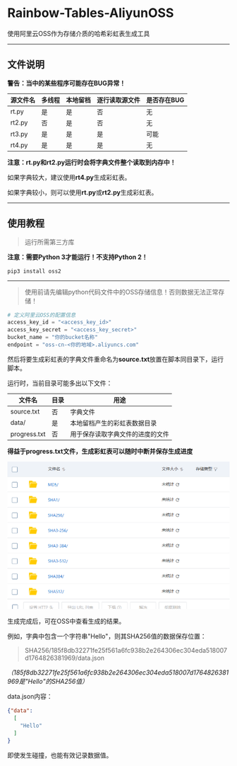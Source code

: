 # Rainbow-Tables-AliyunOSS
使用阿里云OSS作为存储介质的哈希彩虹表生成工具

---

## 文件说明

**警告：当中的某些程序可能存在BUG异常！**

| 源文件名   | 多线程 | 本地留档 | 逐行读取源文件 | 是否存在BUG |
|--------|-----|------|---------|----|
| rt.py  | 是   | 是    | 否       | 无  |
| rt2.py | 否   | 是    | 否       | 无  |
| rt3.py | 是   | 是    | 是       | 可能 |
| rt4.py | 是   | 是    | 是       | 无  | 

**注意：rt.py和rt2.py运行时会将字典文件整个读取到内存中！**

如果字典较大，建议使用**rt4.py**生成彩虹表。

如果字典较小，则可以使用**rt.py**或**rt2.py**生成彩虹表。

---

## 使用教程

> 运行所需第三方库

**注意：需要Python 3才能运行！不支持Python 2！**

```shell
pip3 install oss2
```

---

> 使用前请先编辑python代码文件中的OSS存储信息！否则数据无法正常存储！

```python
# 定义阿里云OSS的配置信息
access_key_id = "<access_key_id>"
access_key_secret = "<access_key_secret>"
bucket_name = "你的bucket名称"
endpoint = "oss-cn-<你的地域>.aliyuncs.com"
```

然后将要生成彩虹表的字典文件重命名为**source.txt**放置在脚本同目录下，运行脚本。

运行时，当前目录可能多出以下文件：

| 文件名        | 目录 | 用途               |
|------------|----|------------------|
| source.txt | 否  | 字典文件             |
| data/      | 是  | 本地留档产生的彩虹表数据目录   |
| progress.txt | 否  | 用于保存读取字典文件的进度的文件 |

**得益于progress.txt文件，生成彩虹表可以随时中断并保存生成进度**

![OSS](docs\images\objects.png)

生成完成后，可在OSS中查看生成的结果。

例如，字典中包含一个字符串"Hello"，则其SHA256值的数据保存位置：

> SHA256/185f8db32271fe25f561a6fc938b2e264306ec304eda518007d1764826381969/data.json

_（185f8db32271fe25f561a6fc938b2e264306ec304eda518007d1764826381969是"Hello"的SHA256值）_

data.json内容：

```json
{"data": 
  [
    "Hello"
  ]
}
```

即使发生碰撞，也能有效记录数据值。